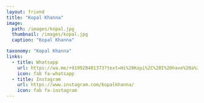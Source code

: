 ```yaml
---
layout: friend
title: "Kopal Khanna"
image:
  path: /images/kopal.jpg
  thumbnail: /images/kopal.jpg
  caption: "Kopal Khanna"

taxonomy: "Kopal Khanna"
links:
  - title: Whatsapp
    url: https://wa.me/+919920401373?text=Hi%20Kopi%2C%20I%20have%20a%20quick%20question%20about%20your%20recipes
    icon: fab fa-whatsapp
  - title: Instagram
    url: https://www.instagram.com/kopalkhanna/
    icon: fab fa-instagram
---
```

